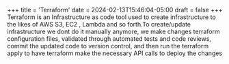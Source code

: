 +++
title = 'Terraform'
date = 2024-02-13T15:46:04-05:00
draft = false
+++
Terraform is an Infrastructure as code tool used to create infrastructure to the likes of AWS S3, EC2 , Lambda and so forth.To create/update infrastructure we dont do it manually anymore, we make changes terraform configuration files, validated through automated tests and code reviews, commit the updated code to version control, and then run the terraform apply to have terraform make the necessary API calls to deploy the changes
